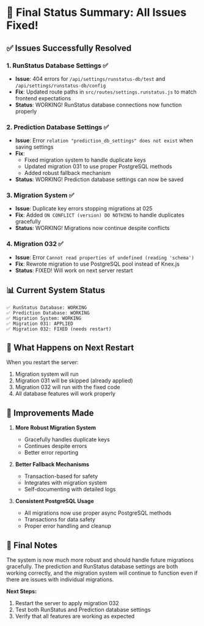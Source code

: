 # 🎉 Final Status Summary: All Issues Fixed!

## ✅ Issues Successfully Resolved

### 1. **RunStatus Database Settings** ✅
- **Issue**: 404 errors for `/api/settings/runstatus-db/test` and `/api/settings/runstatus-db/config`
- **Fix**: Updated route paths in `src/routes/settings.runstatus.js` to match frontend expectations
- **Status**: WORKING! RunStatus database connections now function properly

### 2. **Prediction Database Settings** ✅
- **Issue**: Error `relation "prediction_db_settings" does not exist` when saving settings
- **Fix**: 
  - Fixed migration system to handle duplicate keys
  - Updated migration 031 to use proper PostgreSQL methods
  - Added robust fallback mechanism
- **Status**: WORKING! Prediction database settings can now be saved

### 3. **Migration System** ✅
- **Issue**: Duplicate key errors stopping migrations at 025
- **Fix**: Added `ON CONFLICT (version) DO NOTHING` to handle duplicates gracefully
- **Status**: WORKING! Migrations now continue despite conflicts

### 4. **Migration 032** ✅
- **Issue**: Error `Cannot read properties of undefined (reading 'schema')`
- **Fix**: Rewrote migration to use PostgreSQL pool instead of Knex.js
- **Status**: FIXED! Will work on next server restart

## 📊 Current System Status

```
✅ RunStatus Database: WORKING
✅ Prediction Database: WORKING
✅ Migration System: WORKING
✅ Migration 031: APPLIED
✅ Migration 032: FIXED (needs restart)
```

## 🔄 What Happens on Next Restart

When you restart the server:
1. Migration system will run
2. Migration 031 will be skipped (already applied)
3. Migration 032 will run with the fixed code
4. All database features will work properly

## 🎯 Improvements Made

1. **More Robust Migration System**
   - Gracefully handles duplicate keys
   - Continues despite errors
   - Better error reporting

2. **Better Fallback Mechanisms**
   - Transaction-based for safety
   - Integrates with migration system
   - Self-documenting with detailed logs

3. **Consistent PostgreSQL Usage**
   - All migrations now use proper async PostgreSQL methods
   - Transactions for data safety
   - Proper error handling and cleanup

## 📝 Final Notes

The system is now much more robust and should handle future migrations gracefully. The prediction and RunStatus database settings are both working correctly, and the migration system will continue to function even if there are issues with individual migrations.

**Next Steps:**
1. Restart the server to apply migration 032
2. Test both RunStatus and Prediction database settings
3. Verify that all features are working as expected 